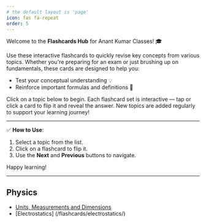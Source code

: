 ```yaml
---
# the default layout is 'page'
icon: fas fa-repeat
order: 5
---
```


Welcome to the **Flashcards Hub** for Anant Kumar Classes! 🎓

Use these interactive flashcards to quickly revise key concepts from various topics. Whether you're preparing for an exam or just brushing up on fundamentals, these cards are designed to help you:

- Test your conceptual understanding 💡  
- Reinforce important formulas and definitions 🧠  

Click on a topic below to begin. Each flashcard set is interactive — tap or click a card to flip it and reveal the answer. New topics are added regularly to support your learning journey!

---

✅ **How to Use**:
1. Select a topic from the list.
2. Click on a flashcard to flip it.
3. Use the **Next** and **Previous** buttons to navigate.

Happy learning!

---
## Physics

- [Units, Measurements and Dimensions](/flashcards/units-measurements/)
- [Electrostatics] (/flashcards/electrostatics/)
